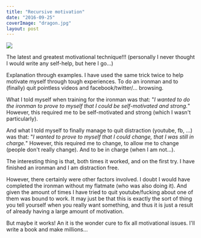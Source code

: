 ```yaml
---
title: "Recursive motivation"
date: "2016-09-25"
coverImage: "dragon.jpg"
layout: post
---
```


![]({{site.baseurl}}/images/{{page.coverImage}})

The latest and greatest motivational technique!!! (personally I never thought I would write any self-help, but here I go...)

Explanation through examples. I have used the same trick twice to help motivate myself through tough experiences. To do an ironman and to (finally) quit pointless videos and facebook/twitter/... browsing.

What I told myself when training for the ironman was that: "_I wanted to do the ironman to prove to myself that I could be self-motivated and strong._" However, this required me to be self-motivated and strong (which I wasn't particularly).

And what I told myself to finally manage to quit distraction (youtube, fb, ...) was that: "_I wanted to prove to myself that I could change, that I was still in charge._" However, this required me to change, to allow me to change (people don't really change). And to be in charge (when I am not...).

The interesting thing is that, both times it worked, and on the first try. I have finished an ironman and I am distraction free.

However, there certainly were other factors involved. I doubt I would have completed the ironman without my flatmate (who was also doing it). And given the amount of times I have tried to quit youtube/fucking about one of them was bound to work. It may just be that this is exactly the sort of thing you tell yourself when you really want something, and thus it is just a result of already having a large amount of motivation.

But maybe it works! An it is the wonder cure to fix all motivational issues. I'll write a book and make millions...
